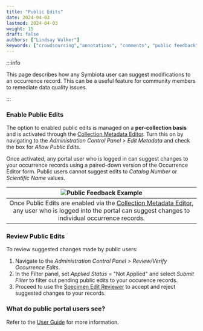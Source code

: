 ```yaml
---
title: "Public Edits"
date: 2024-04-03
lastmod: 2024-04-03
weight: 15
draft: false
authors: ["Lindsay Walker"]
keywords: ["crowdsourcing","annotations", "comments", "public feedback"]
---
```


:::info

This page describes how any Symbiota user can suggest modifications to an occurrence record. This can be a useful feature for community members to remediate data quality issues.

:::

### Enable Public Edits
The option to enabled public edits is managed on a **per-collection basis** and is activated through the [Collection Metadata Editor](/docs/Collection_Manager_Guide/editing_collection_metadata#collections-metadata). Turn this on by navigating to the _Administration Control Panel > Edit Metadata_ and check the box for _Allow Public Edits_.

Once activated, any portal user who is logged in can suggest changes to your occurrence records using a paired-down version of the Occurrence Editor form. Public users cannot suggest edits to _Catalog Number_ or _Scientific Name_ values.

| ![Public Feedback Example](/img/publicfeedback.png) |
|:--:|
| Once Public Edits are enabled via the [Collection Metadata Editor](/docs/Collection_Manager_Guide/editing_collection_metadata#collections-metadata), any user who is logged into the portal can suggest changes to individual occurrence records. |

### Review Public Edits

To review suggested changes made by public users:
1) Navigate to the _Administration Control Panel > Review/Verify Occurrence Edits_.
2) In the Filter panel, set _Applied Status_ = "Not Applied" and select _Submit Filter_ to filter out pending public edits to your occurence records. 
3) Proceed to use the [Specimen Edit Reviewer](/symbiota-docs/coll_manager/review/) to accept and reject suggested changes to your records.

### What do public portal users see?
Refer to the [User Guide](/docs/User_Guide/Providing_Feedback/suggesting_edits) for more information.